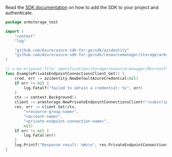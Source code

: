 Read the [SDK documentation](https://github.com/Azure/azure-sdk-for-go/blob/sdk%2Fresourcemanager%2Fstorage%2Farmstorage%2Fv0.4.1/sdk/resourcemanager/storage/armstorage/README.md) on how to add the SDK to your project and authenticate.

```go
package armstorage_test

import (
	"context"
	"log"

	"github.com/Azure/azure-sdk-for-go/sdk/azidentity"
	"github.com/Azure/azure-sdk-for-go/sdk/resourcemanager/storage/armstorage"
)

// x-ms-original-file: specification/storage/resource-manager/Microsoft.Storage/stable/2021-08-01/examples/StorageAccountGetPrivateEndpointConnection.json
func ExamplePrivateEndpointConnectionsClient_Get() {
	cred, err := azidentity.NewDefaultAzureCredential(nil)
	if err != nil {
		log.Fatalf("failed to obtain a credential: %v", err)
	}
	ctx := context.Background()
	client := armstorage.NewPrivateEndpointConnectionsClient("<subscription-id>", cred, nil)
	res, err := client.Get(ctx,
		"<resource-group-name>",
		"<account-name>",
		"<private-endpoint-connection-name>",
		nil)
	if err != nil {
		log.Fatal(err)
	}
	log.Printf("Response result: %#v\n", res.PrivateEndpointConnectionsClientGetResult)
}
```
